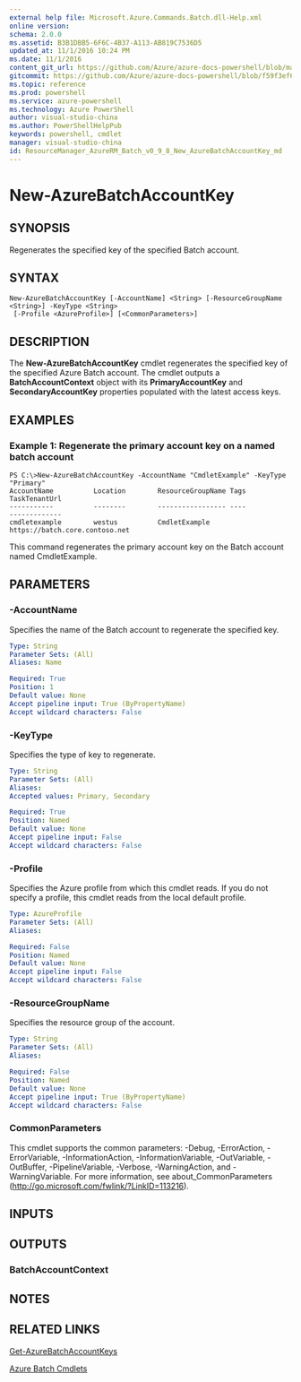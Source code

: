 ```yaml
---
external help file: Microsoft.Azure.Commands.Batch.dll-Help.xml
online version: 
schema: 2.0.0
ms.assetid: B3B1DBB5-6F6C-4B37-A113-AB819C7536D5
updated_at: 11/1/2016 10:24 PM
ms.date: 11/1/2016
content_git_url: https://github.com/Azure/azure-docs-powershell/blob/master/azureps-cmdlets-docs/ResourceManager/AzureRM.Batch/v0.9.8/New-AzureBatchAccountKey.md
gitcommit: https://github.com/Azure/azure-docs-powershell/blob/f59f3ef60bc592383812213e69fd77ba950759ed/azureps-cmdlets-docs/ResourceManager/AzureRM.Batch/v0.9.8/New-AzureBatchAccountKey.md
ms.topic: reference
ms.prod: powershell
ms.service: azure-powershell
ms.technology: Azure PowerShell
author: visual-studio-china
ms.author: PowerShellHelpPub
keywords: powershell, cmdlet
manager: visual-studio-china
id: ResourceManager_AzureRM_Batch_v0_9_8_New_AzureBatchAccountKey_md
---
```


# New-AzureBatchAccountKey

## SYNOPSIS
Regenerates the specified key of the specified Batch account.

## SYNTAX

```
New-AzureBatchAccountKey [-AccountName] <String> [-ResourceGroupName <String>] -KeyType <String>
 [-Profile <AzureProfile>] [<CommonParameters>]
```

## DESCRIPTION
The **New-AzureBatchAccountKey** cmdlet regenerates the specified key of the specified Azure Batch account.
The cmdlet outputs a **BatchAccountContext** object with its **PrimaryAccountKey** and **SecondaryAccountKey** properties populated with the latest access keys.

## EXAMPLES

### Example 1: Regenerate the primary account key on a named batch account
```
PS C:\>New-AzureBatchAccountKey -AccountName "CmdletExample" -KeyType "Primary"
AccountName          Location        ResourceGroupName Tags               TaskTenantUrl
-----------          --------        ----------------- ----               -------------
cmdletexample        westus          CmdletExample                        https://batch.core.contoso.net
```

This command regenerates the primary account key on the Batch account named CmdletExample.

## PARAMETERS

### -AccountName
Specifies the name of the Batch account to regenerate the specified key.

```yaml
Type: String
Parameter Sets: (All)
Aliases: Name

Required: True
Position: 1
Default value: None
Accept pipeline input: True (ByPropertyName)
Accept wildcard characters: False
```

### -KeyType
Specifies the type of key to regenerate.

```yaml
Type: String
Parameter Sets: (All)
Aliases: 
Accepted values: Primary, Secondary

Required: True
Position: Named
Default value: None
Accept pipeline input: False
Accept wildcard characters: False
```

### -Profile
Specifies the Azure profile from which this cmdlet reads.
If you do not specify a profile, this cmdlet reads from the local default profile.

```yaml
Type: AzureProfile
Parameter Sets: (All)
Aliases: 

Required: False
Position: Named
Default value: None
Accept pipeline input: False
Accept wildcard characters: False
```

### -ResourceGroupName
Specifies the resource group of the account.

```yaml
Type: String
Parameter Sets: (All)
Aliases: 

Required: False
Position: Named
Default value: None
Accept pipeline input: True (ByPropertyName)
Accept wildcard characters: False
```

### CommonParameters
This cmdlet supports the common parameters: -Debug, -ErrorAction, -ErrorVariable, -InformationAction, -InformationVariable, -OutVariable, -OutBuffer, -PipelineVariable, -Verbose, -WarningAction, and -WarningVariable. For more information, see about_CommonParameters (http://go.microsoft.com/fwlink/?LinkID=113216).

## INPUTS

## OUTPUTS

### BatchAccountContext

## NOTES

## RELATED LINKS

[Get-AzureBatchAccountKeys](xref:ResourceManager/AzureRM.Batch/v0.9.8/Get-AzureBatchAccountKeys.md)

[Azure Batch Cmdlets](xref:ResourceManager/AzureRM.Batch/v0.9.8/AzureRM.Batch.md)


